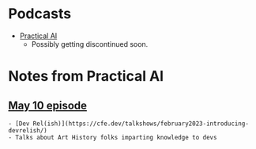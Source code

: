 # Podcasts

- [Practical AI](https://changelog.com/practicalai)
    - Possibly getting discontinued soon.

# Notes from Practical AI

## [May 10 episode](https://changelog.com/practicalai/223)

    - [Dev Rel(ish)](https://cfe.dev/talkshows/february2023-introducing-devrelish/)
    - Talks about Art History folks imparting knowledge to devs
